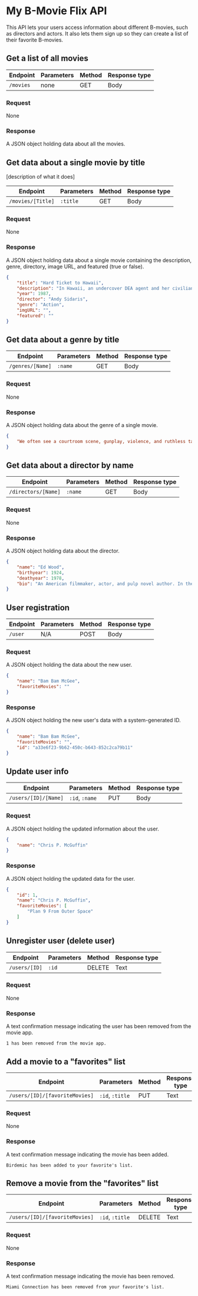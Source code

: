# My B-Movie Flix API
This API lets your users access information about different B-movies, such as directors and actors. It also lets them sign up so they can create a list of their favorite B-movies.


## Get a list of all movies


<!-- **Base Url** : `http://bflixmovies.com` -->

| Endpoint | Parameters | Method | Response type |
| --- | --- | --- | --- |
|  `/movies` | none  |  GET | Body |

### Request

None

### Response
A JSON object holding data about all the movies.

## Get data about a single movie by title
[description of what it does]

| Endpoint | Parameters | Method | Response type |
| --- | --- | --- | --- |
|  `/movies/[Title]` | `:title`  |  GET | Body |



### Request

None

### Response

A JSON object holding data about a single movie containing the description, genre, directory, image URL, and featured (true or false).

```json
{
    "title": "Hard Ticket to Hawaii",
    "description": "In Hawaii, an undercover DEA agent and her civilian friend stumble upon a drug trafficking operation, and have to enlist the help of all their colleagues/friends to go after the vicious drug kingpin.",
    "year": 1987,
    "director": "Andy Sidaris",
    "genre": "Action",
    "imgURL": "",
    "featured": ""
}
```

## Get data about a genre by title


| Endpoint | Parameters | Method | Response type |
| --- | --- | --- | --- |
|  `/genres/[Name]` | `:name`  | GET  | Body |



### Request

None

### Response
    
A JSON object holding data about the genre of a single movie.


```json
{
    "We often see a courtroom scene, gunplay, violence, and ruthless tactics. There are times the law can be seen as good and bad, depending on who you root for and when the movie was released."
}
```

## Get data about a director by name


| Endpoint | Parameters | Method | Response type |
| --- | --- | --- | --- |
|  `/directors/[Name]` | `:name`  | GET  | Body |



### Request

None

### Response

    
A JSON object holding data about the director.

```json
{
    "name": "Ed Wood",
    "birthyear": 1924,
    "deathyear": 1978,
    "bio": "An American filmmaker, actor, and pulp novel author. In the 1950s, Wood directed several low-budget science fiction, crime, and horror films that later became cult classics."
}
```

## User registration


| Endpoint | Parameters | Method | Response type |
| --- | --- | --- | --- |
|  `/user` | N/A  | POST  | Body |



### Request

A JSON object holding the data about the new user.

```json
{
    "name": "Bam Bam McGee",
    "favoriteMovies": ""
}
```

### Response

A JSON object holding the new user's data with a system-generated ID.

```json
{
    "name": "Bam Bam McGee",
    "favoriteMovies": "",
    "id": "a33e6f23-9b62-450c-b643-852c2ca79b11"
}
```

## Update user info


| Endpoint | Parameters | Method | Response type |
| --- | --- | --- | --- |
|  `/users/[ID]/[Name]` | `:id`, `:name`  | PUT  | Body |



### Request

A JSON object holding the updated information about the user.

```json
{
    "name": "Chris P. McGuffin"
}
```

### Response

A JSON object holding the updated data for the user.

```json
{
    "id": 1,
    "name": "Chris P. McGuffin",
    "favoriteMovies": [
        "Plan 9 From Outer Space"
    ]
}
```

## Unregister user (delete user)


| Endpoint | Parameters | Method | Response type |
| --- | --- | --- | --- |
|  `/users/[ID]` | `:id`  | DELETE  | Text |



### Request

None

### Response

A text confirmation message indicating the user has been removed from the movie app. 

```
1 has been removed from the movie app.
```



## Add a movie to a "favorites" list


| Endpoint | Parameters | Method | Response type |
| --- | --- | --- | --- |
|  `/users/[ID]/[favoriteMovies]` | `:id`, `:title`  | PUT  | Text |



### Request

None


### Response

A text confirmation message indicating the movie has been added. 

```
Birdemic has been added to your favorite's list.
```

## Remove a movie from the "favorites" list


| Endpoint | Parameters | Method | Response type |
| --- | --- | --- | --- |
|  `/users/[ID]/[favoriteMovies]` | `:id`, `:title`  | DELETE  | Text |



### Request

None

### Response

A text confirmation message indicating the movie has been removed. 

```
Miami Connection has been removed from your favorite's list.
```
